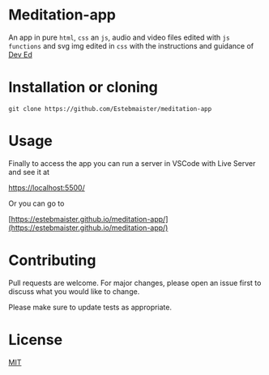 # Meditation-app

An app in pure `html`, `css` an `js`, audio and video files edited with `js functions` and svg img edited in `css` with the instructions and guidance of [Dev Ed](https://developedbyed.com)

# Installation or cloning

`git clone https://github.com/Estebmaister/meditation-app`

# Usage

Finally to access the app you can run a server in VSCode with Live Server and see it at

[https://localhost:5500/](http://localhost:5500/)

Or you can go to

[https://estebmaister.github.io/meditation-app/](https://estebmaister.github.io/meditation-app/)

# Contributing

Pull requests are welcome. For major changes, please open an issue first to discuss what you would like to change.

Please make sure to update tests as appropriate.

# License

[MIT](https://choosealicense.com/licenses/mit/)
